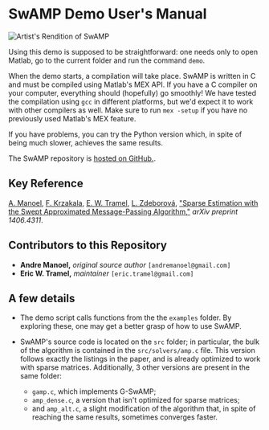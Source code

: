 # SwAMP Demo User's Manual
![Artist's Rendition of SwAMP](http://i.imgur.com/29r8l6B.png)

Using this demo is supposed to be straightforward: one needs only to
open Matlab, go to the current folder and run the command `demo`.

When the demo starts, a compilation will take place.
SwAMP is written in C and must be compiled using Matlab's MEX API. If you
have a C compiler on your computer, everything should (hopefully) go smoothly!
We have tested the compilation using `gcc` in different platforms, but we'd
expect it to work with other compilers as well. Make sure to run `mex -setup` if you have no previously used Matlab's MEX feature. 

If you have problems, you can try the Python version which, in spite of
being much slower, achieves the same results. 

The SwAMP repository is [hosted on GitHub.](https://github.com/eric-tramel/SwAMP-Demo). 

## Key Reference
[A. Manoel](http://fge.if.usp.br/~amanoel), [F. Krzakala](http://krzakala.org), [E. W. Tramel](http://eric-tramel.github.io), [L. Zdeborová](http://artax.karlin.mff.cuni.cz/~zdebl9am/), 
["Sparse Estimation with the Swept Approximated Message-Passing Algorithm,"](http://arxiv.org/abs/1406.4311) *arXiv preprint 1406.4311*.

## Contributors to this Repository
* **Andre Manoel,** *original source author* `[andremanoel@gmail.com]`
* **Eric W. Tramel,** *maintainer* `[eric.tramel@gmail.com]`

## A few details

- The demo script calls functions from the the `examples`
  folder. By exploring these, one may get a better grasp of how to use
  SwAMP.

- SwAMP's source code is located on the `src` folder; in particular, the
  bulk of the algorithm is contained in the `src/solvers/amp.c` file. 
  This version
  follows exactly the listings in the paper, and is already optimized to
  work with sparse matrices. Additionally, 3 other versions are present in
  the same folder: 
    * `gamp.c`, which implements G-SwAMP; 
    * `amp_dense.c`, a version that isn't optimized for sparse matrices; 
    * and `amp_alt.c`, a slight modification of the algorithm that, in spite of reaching the same results, sometimes converges faster.


